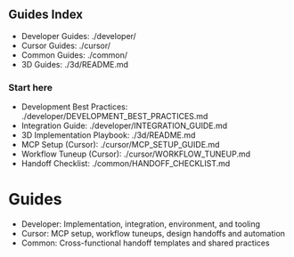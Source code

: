 ## Guides Index

- Developer Guides: ./developer/
- Cursor Guides: ./cursor/
- Common Guides: ./common/
- 3D Guides: ./3d/README.md

### Start here
- Development Best Practices: ./developer/DEVELOPMENT_BEST_PRACTICES.md
- Integration Guide: ./developer/INTEGRATION_GUIDE.md
- 3D Implementation Playbook: ./3d/README.md
- MCP Setup (Cursor): ./cursor/MCP_SETUP_GUIDE.md
- Workflow Tuneup (Cursor): ./cursor/WORKFLOW_TUNEUP.md
- Handoff Checklist: ./common/HANDOFF_CHECKLIST.md

# Guides

- Developer: Implementation, integration, environment, and tooling
- Cursor: MCP setup, workflow tuneups, design handoffs and automation
- Common: Cross-functional handoff templates and shared practices

